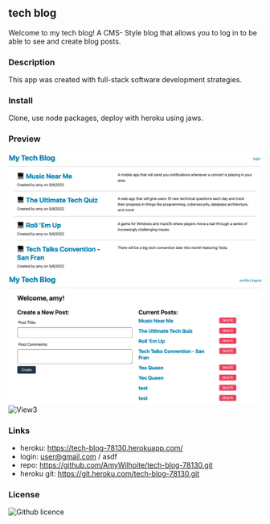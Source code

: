 ## tech blog
Welcome to my tech blog! A CMS- Style blog that allows you to log in to be able to see and create blog posts. 

### Description
This app was created with full-stack software development strategies. 

### Install
Clone, use node packages, deploy with heroku using jaws.

### Preview 
![View1.](./assets/screenshot1.png)
![View2](./assets/screenshot2.png)
![View3](./assets/updated.png)

### Links
* heroku:  https://tech-blog-78130.herokuapp.com/
* login: user@gmail.com / asdf
* repo: https://github.com/AmyWilhoite/tech-blog-78130.git  
* heroku git: https://git.heroku.com/tech-blog-78130.git    

### License
  ![Github licence](http://img.shields.io/badge/license-MIT-blue.svg)